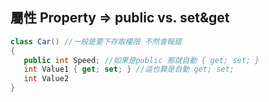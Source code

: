 ## 屬性 Property => public vs. set&get


 ```csharp
class Car() //一般是要下存取權限 不然會報錯
{
    public int Speed; //如果是public 那就自動 { get; set; }
    int Value1 { get; set; } //這也算是自動 get; set;
    int Value2
}
```

